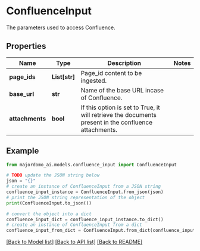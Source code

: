 # ConfluenceInput

The parameters used to access Confluence.

## Properties

Name | Type | Description | Notes
------------ | ------------- | ------------- | -------------
**page_ids** | **List[str]** | Page_id content to be ingested. | 
**base_url** | **str** | Name of the base URL incase of Confluence. | 
**attachments** | **bool** | If this option is set to True, it will retrieve the documents present in the confluence attachments. | 

## Example

```python
from majordomo_ai.models.confluence_input import ConfluenceInput

# TODO update the JSON string below
json = "{}"
# create an instance of ConfluenceInput from a JSON string
confluence_input_instance = ConfluenceInput.from_json(json)
# print the JSON string representation of the object
print(ConfluenceInput.to_json())

# convert the object into a dict
confluence_input_dict = confluence_input_instance.to_dict()
# create an instance of ConfluenceInput from a dict
confluence_input_from_dict = ConfluenceInput.from_dict(confluence_input_dict)
```
[[Back to Model list]](../README.md#documentation-for-models) [[Back to API list]](../README.md#documentation-for-api-endpoints) [[Back to README]](../README.md)


